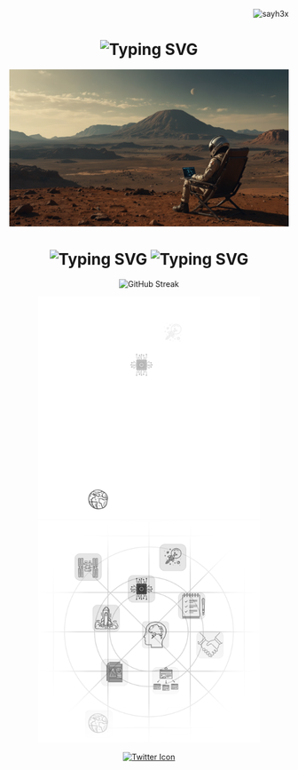 <p align="right">
  <img src="https://komarev.com/ghpvc/?username=sayh3x&color=orange&style=plastic&label=H3XViews" alt="sayh3x" />
</p>

<h1 align="center">
  <img src="https://readme-typing-svg.herokuapp.com?font=Doto&size=24&pause=1000&color=F7A24C&center=true&vCenter=true&repeat=false&width=435&lines=Hi%2C+i'm+H3X%F0%9F%9B%B8" alt="Typing SVG" />
</h1>

<p align="center">
  <img src="https://github.com/sayh3x/sayh3x/blob/main/PH/now-h3x-mars.jpg" style="max-width: 100%; height: auto;" alt="H3X in Mars">
</p>

<h1 align="center">
  <img src="https://readme-typing-svg.herokuapp.com?font=Doto&letterSpacing=.2rem;&pause=1000&color=F7A24C&center=true&vCenter=true&width=435&lines=Building+AI+%7C+Breaking+Security" alt="Typing SVG" />
  <img src="https://readme-typing-svg.herokuapp.com?font=Doto&letterSpacing=.2rem;&pause=1000&color=F7A24C&center=true&vCenter=true&width=435&lines=Developing+Hardware+%26+Software" alt="Typing SVG" />
</h1>

<p align="center">
  <img src="https://github-readme-streak-stats-orcin-five.vercel.app?user=sayh3x&theme=humoris&hide_border=true&border_radius=40&mode=weekly&card_height=100" alt="GitHub Streak" />
</p>

<p align="center" style="position: relative; text-align: center;">
  <img src="PH/mainIconsdark.svg#gh-dark-mode-only" alt="Dark Mode Icon" width="400" />
  <img src="PH/mainIconswhite.svg#gh-light-mode-only" alt="Light Mode Icon" width="400" />
</p>

<p align="center"> 
  <a href="https://x.com/sayh3x" target="_blank" rel="noreferrer">
    <picture>
      <source media="(prefers-color-scheme: dark)" srcset="https://raw.githubusercontent.com/danielcranney/readme-generator/main/public/icons/socials/twitter-dark.svg">
      <source media="(prefers-color-scheme: light)" srcset="https://raw.githubusercontent.com/danielcranney/readme-generator/main/public/icons/socials/twitter.svg">
      <img src="https://raw.githubusercontent.com/danielcranney/readme-generator/main/public/icons/socials/twitter.svg" alt="Twitter Icon" width="32" height="32">
    </picture>
  </a>
</p>
